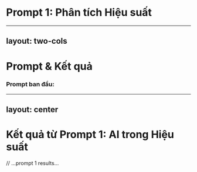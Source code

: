# Prompt 1: Phân tích Hiệu suất

---
layout: two-cols
---

# Prompt & Kết quả

<v-clicks>

### Prompt ban đầu:
</v-clicks>

---
layout: center
---

# Kết quả từ Prompt 1: AI trong Hiệu suất
// ...prompt 1 results...
